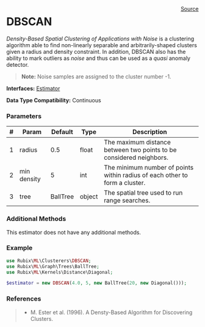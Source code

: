 <span style="float:right;"><a href="https://github.com/RubixML/RubixML/blob/master/src/Clusterers/DBSCAN.php">Source</a></span>

# DBSCAN
*Density-Based Spatial Clustering of Applications with Noise* is a clustering algorithm able to find non-linearly separable and arbitrarily-shaped clusters given a radius and density constraint. In addition, DBSCAN also has the ability to mark outliers as *noise* and thus can be used as a *quasi* anomaly detector.

> **Note:** Noise samples are assigned to the cluster number -1.

**Interfaces:** [Estimator](../estimator.md)

**Data Type Compatibility:** Continuous

### Parameters
| # | Param | Default | Type | Description |
|---|---|---|---|---|
| 1 | radius | 0.5 | float | The maximum distance between two points to be considered neighbors. |
| 2 | min density | 5 | int | The minimum number of points within radius of each other to form a cluster. |
| 3 | tree | BallTree | object | The spatial tree used to run range searches. |

### Additional Methods
This estimator does not have any additional methods.

### Example
```php
use Rubix\ML\Clusterers\DBSCAN;
use Rubix\ML\Graph\Trees\BallTree;
use Rubix\ML\Kernels\Distance\Diagonal;

$estimator = new DBSCAN(4.0, 5, new BallTree(20, new Diagonal()));
```

### References
>- M. Ester et al. (1996). A Densty-Based Algorithm for Discovering Clusters.